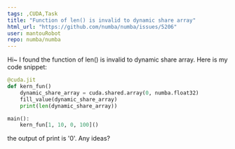```yaml
---
tags: ,CUDA,Task
title: "Function of len() is invalid to dynamic share array"
html_url: "https://github.com/numba/numba/issues/5206"
user: mantouRobot
repo: numba/numba
---
```


Hi~
I found the function of len() is invalid to dynamic share array. Here is my code snippet:
```python
@cuda.jit
def kern_fun()
    dynamic_share_array = cuda.shared.array(0, numba.float32)
    fill_value(dynamic_share_array)
    print(len(dynamic_share_array))

main():
    kern_fun[1, 10, 0, 100]()
```
the output of print is '0'. Any ideas?